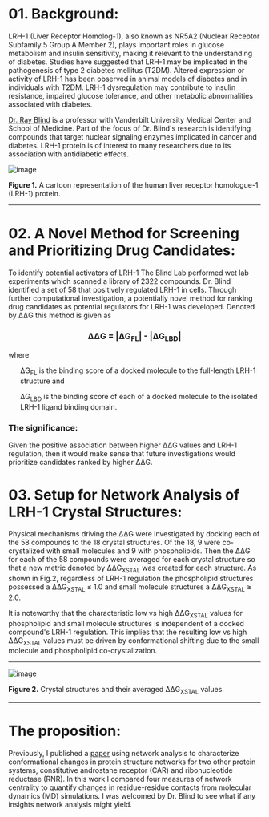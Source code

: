 # 01. Background:

LRH-1 (Liver Receptor Homolog-1), also known as NR5A2 (Nuclear Receptor Subfamily 5 Group A Member 2), plays important roles in glucose metabolism and insulin sensitivity, making it relevant to the understanding of diabetes. Studies have suggested that LRH-1 may be implicated in the pathogenesis of type 2 diabetes mellitus (T2DM). Altered expression or activity of LRH-1 has been observed in animal models of diabetes and in individuals with T2DM. LRH-1 dysregulation may contribute to insulin resistance, impaired glucose tolerance, and other metabolic abnormalities associated with diabetes.

[Dr. Ray Blind](https://www.vanderbilt.edu/csb/faculty-core/ray-blind/) is a professor with Vanderbilt University Medical Center and School of Medicine. Part of the focus of Dr. Blind's research is identifying compounds that target nuclear signaling enzymes implicated in cancer and diabetes. LRH-1 protein is of interest to many researchers due to its association with antidiabetic effects.

![image](https://github.com/LastCodeBender42/Data-Vizualization-and-Analysis/assets/159676076/eebf192c-ca97-43b3-8251-7c0f8034fa3a)

**Figure 1.** A cartoon representation of the human liver receptor homologue-1 (LRH-1) protein.

---

# 02. A Novel Method for Screening and Prioritizing Drug Candidates:

To identify potential activators of LRH-1 The Blind Lab performed wet lab experiments which scanned a library of 2322 compounds. Dr. Blind identified a set of 58 that positively regulated LRH-1 in cells. Through further computational investigation, a potentially novel method for ranking drug candidates as potential regulators for LRH-1 was developed. Denoted by &Delta;&Delta;G this method is given as 

<h3 align="center">
  &Delta;&Delta;G = |&Delta;G<sub>FL</sub>| - |&Delta;G<sub>LBD</sub>|
</h3>

where

<ol>
&Delta;G<sub>FL</sub> is the binding score of a docked molecule to the full-length LRH-1 structure and
</ol>

<ol>
&Delta;G<sub>LBD</sub> is the binding score of each of a docked molecule to the isolated LRH-1 ligand binding domain.
</ol>

<h3>The significance:</h3> Given the positive association between higher &Delta;&Delta;G values and LRH-1 regulation, then it would make sense that future investigations would prioritize candidates ranked by higher &Delta;&Delta;G.

# 03. Setup for Network Analysis of LRH-1 Crystal Structures:

Physical mechanisms driving the &Delta;&Delta;G were investigated by docking each of the 58 compounds to the 18 crystal structures. Of the 18, 9 were co-crystalized with small molecules and 9 with phospholipids. Then the &Delta;&Delta;G for each of the 58 compounds were averaged for each crystal structure so that a new metric denoted by &Delta;&Delta;G<sub>XSTAL</sub> was created for each structure. As shown in Fig.2, regardless of LRH-1 regulation the phospholipid structures possessed a &Delta;&Delta;G<sub>XSTAL</sub> $\leq$ 1.0 and small molecule structures a &Delta;&Delta;G<sub>XSTAL</sub> $\geq$ 2.0.

It is noteworthy that the characteristic low vs high &Delta;&Delta;G<sub>XSTAL</sub> values for phospholipid and small molecule structures is independent of a docked compound's LRH-1 regulation. This implies that the resulting low vs high &Delta;&Delta;G<sub>XSTAL</sub> values must be driven by conformational shifting due to the small molecule and phospholipid co-crystalization.

---
![image](https://github.com/LastCodeBender42/Data-Vizualization-and-Analysis/assets/159676076/b06091e1-eaab-4426-8efa-ae64b996c13a)

**Figure 2.** Crystal structures and their averaged &Delta;&Delta;G<sub>XSTAL</sub> values.

---

# The proposition:

Previously, I published a [paper](https://www.ncbi.nlm.nih.gov/pmc/articles/PMC8246261/pdf/main.pdf) using network analysis to characterize conformational changes in protein structure networks for two other protein systems, constitutive androstane receptor (CAR) and ribonucleotide reductase (RNR). In this work I compared four measures of network centrality to quantify changes in residue-residue contacts from molecular dynamics (MD) simulations. I was welcomed by Dr. Blind to see what if any insights network analysis might yield.


